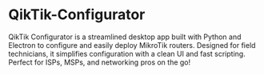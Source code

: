 # QikTik-Configurator
QikTik Configurator is a streamlined desktop app built with Python and Electron to configure and easily deploy MikroTik routers. Designed for field technicians, it simplifies configuration with a clean UI and fast scripting. Perfect for ISPs, MSPs, and networking pros on the go!
